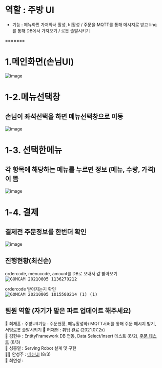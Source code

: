 # 역할 : 주방 UI
- 기능 : 메뉴화면 가져와서 활성, 비활성 / 주문을 MQTT를 통해 메시지로 받고 linq를 통해 DB에서 가져오기 / 로봇 출발시키기

=======
# 1.메인화면(손님UI)
![image](https://user-images.githubusercontent.com/77951833/128292847-bb93b225-cc8d-421c-ac6f-589ef8fb92df.png)
# 1-2.메뉴선택창
## 손님이 좌석선택을 하면 메뉴선택창으로 이동
![image](https://user-images.githubusercontent.com/77951833/128292940-f442b317-e420-46f9-984d-4d53804f81f4.png)
# 1-3. 선택한메뉴
## 각 항목에 해당하는 메뉴를 누르면 정보 (메뉴, 수량, 가격)이 뜸 
![image](https://user-images.githubusercontent.com/77951833/128293159-6945458f-0fea-4f9f-9117-2fc71016753b.png)
# 1-4. 결제
## 결제전 주문정보를 한번더 확인 
![image](https://user-images.githubusercontent.com/77951833/128293440-a0af0cc9-1f50-4c42-8619-f7d9ba9644cc.png)


## 진행현황(최신순)  
ordercode, menucode, amount를 DB로 보내서 값 받아오기  
<kbd>![GOMCAM 20210805_1136270212](https://user-images.githubusercontent.com/73567433/128282450-f8da6211-973a-4bc8-ab30-672ee43c4fff.gif)</kbd>
  

ordercode 받아지는지 확인  
<kbd>![GOMCAM 20210805_1015580214 (1) (1)](https://user-images.githubusercontent.com/73567433/128276530-10f15f94-dfa1-4475-b19d-ef8333d31189.gif)</kbd>

## 팀원 역할 (자기가 맡은 파트 업데이트 해주세요)  
🧓 최재훈 : 주방UI(기능 : 주문현황, 메뉴활성화) MQTT서버를 통해 주문 메시지 받기, 서빙로봇 출발시키기
🧑 허재현 : 취업 완료 (2021.07.2x)       
👦 김현수 : EntityFramework DB 연동, Data Select/Insert 테스트 (8/2), [주문 테스트](https://github.com/jacksimuse/Project_EATS/tree/main/OrderTest) (8/3)  
🧔 성홍렬 : Serving Robot 설계 및 구현   
👩‍🦰 안성주 :  [메뉴UI](https://github.com/jacksimuse/Project_EATS/tree/main/kiosk1) (8/3)    
👩 최연성 :     

